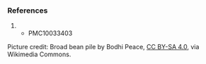 ### References

1.  * PMC10033403

Picture credit: Broad bean pile by Bodhi Peace, [CC BY-SA 4.0](https://creativecommons.org/licenses/by-sa/4.0), via Wikimedia Commons.
